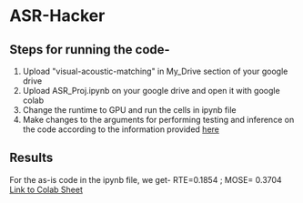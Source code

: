 # ASR-Hacker
## Steps for running the code-
1) Upload "visual-acoustic-matching" in My_Drive section of your google drive
2) Upload ASR_Proj.ipynb on your google drive and open it with google colab
3) Change the runtime to GPU and run the cells in ipynb file
4) Make changes to the arguments for performing testing and inference on the code according to the information provided [here](https://github.com/facebookresearch/visual-acoustic-matching/tree/main)
## Results
For the as-is code in the ipynb file, we get-
RTE=0.1854 ; MOSE= 0.3704
[Link to Colab Sheet](https://colab.research.google.com/drive/1asDGXRT2mPQM4yQQLluz60Vukhthkcyl?usp=sharing)
